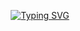 <!--
<p align="center">
    <a href="https://github.com/quitxyz">
        <img src="" alt="quit" />
    </a>
</p>
-->

<p align="center">
    <a href="https://git.io/typing-svg">
    <img src="https://readme-typing-svg.demolab.com?font=Fira+Code&pause=1000&color=F3F3F3&center=true&vCenter=true&width=435&lines=quit;fakecrime.bio%2Fquit" alt="Typing SVG" /></a>
</p>